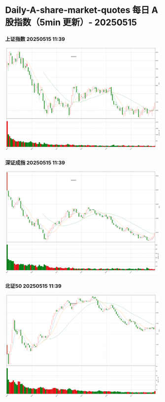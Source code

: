 
# Daily-A-share-market-quotes 每日 A 股指数（5min 更新）- 20250515

### 上证指数 20250515 11:39
![](./fig/2025/5/20250515-sh000001.png)

### 深证成指 20250515 11:39
![](./fig/2025/5/20250515-sz399001.png)

### 北证50 20250515 11:39
![](./fig/2025/5/20250515-bj899050.png)
